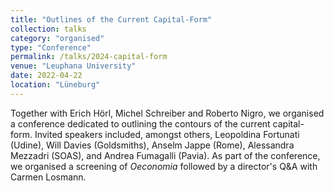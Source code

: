 ```yaml
---
title: "Outlines of the Current Capital-Form"
collection: talks
category: "organised"
type: "Conference"
permalink: /talks/2024-capital-form
venue: "Leuphana University"
date: 2022-04-22
location: "Lüneburg"
---
```

Together with Erich Hörl, Michel Schreiber and Roberto Nigro, we organised a conference dedicated to outlining the contours of the current capital-form. Invited speakers included, amongst others, Leopoldina Fortunati (Udine), Will Davies (Goldsmiths), Anselm Jappe (Rome), Alessandra Mezzadri (SOAS), and Andrea Fumagalli (Pavia). As part of the conference, we organised a screening of <i>Oeconomia</i> followed by a director's Q&A with Carmen Losmann. 

